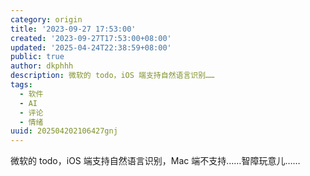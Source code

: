 ```yaml
---
category: origin
title: '2023-09-27 17:53:00'
created: '2023-09-27T17:53:00+08:00'
updated: '2025-04-24T22:38:59+08:00'
public: true
author: dkphhh
description: 微软的 todo，iOS 端支持自然语言识别……
tags:
  - 软件
  - AI
  - 评论
  - 情绪
uuid: 202504202106427gnj
---
```


微软的 todo，iOS 端支持自然语言识别，Mac 端不支持……智障玩意儿……

